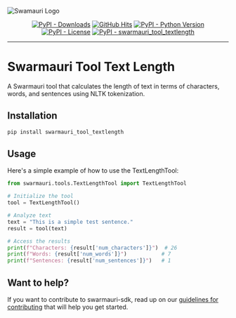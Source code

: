 
![Swamauri Logo](https://res.cloudinary.com/dbjmpekvl/image/upload/v1730099724/Swarmauri-logo-lockup-2048x757_hww01w.png)

<p align="center">
    <a href="https://pypi.org/project/swarmauri_tool_textlength/">
        <img src="https://img.shields.io/pypi/dm/swarmauri_tool_textlength" alt="PyPI - Downloads"/></a>
    <a href="https://github.com/swarmauri/swarmauri-sdk/pkgs/community/swarmauri_tool_textlength/README.md">
        <img src="https://hits.seeyoufarm.com/api/count/incr/badge.svg?url=https://github.com/swarmauri/swarmauri-sdk/pkgs/community/swarmauri_tool_textlength/README.md&count_bg=%2379C83D&title_bg=%23555555&icon=&icon_color=%23E7E7E7&title=hits&edge_flat=false" alt="GitHub Hits"/></a>
    <a href="https://pypi.org/project/swarmauri_tool_textlength/">
        <img src="https://img.shields.io/pypi/pyversions/swarmauri_tool_textlength" alt="PyPI - Python Version"/></a>
    <a href="https://pypi.org/project/swarmauri_tool_textlength/">
        <img src="https://img.shields.io/pypi/l/swarmauri_tool_textlength" alt="PyPI - License"/></a>
    <a href="https://pypi.org/project/swarmauri_tool_textlength/">
        <img src="https://img.shields.io/pypi/v/swarmauri_tool_textlength?label=swarmauri_tool_textlength&color=green" alt="PyPI - swarmauri_tool_textlength"/></a>
</p>

---

# Swarmauri Tool Text Length

A Swarmauri tool that calculates the length of text in terms of characters, words, and sentences using NLTK tokenization.

## Installation

```bash
pip install swarmauri_tool_textlength
```

## Usage
Here's a simple example of how to use the TextLengthTool:

```python
from swarmauri.tools.TextLengthTool import TextLengthTool

# Initialize the tool
tool = TextLengthTool()

# Analyze text
text = "This is a simple test sentence."
result = tool(text)

# Access the results
print(f"Characters: {result['num_characters']}")  # 26
print(f"Words: {result['num_words']}")           # 7
print(f"Sentences: {result['num_sentences']}")   # 1
```

## Want to help?

If you want to contribute to swarmauri-sdk, read up on our [guidelines for contributing](https://github.com/swarmauri/swarmauri-sdk/blob/master/contributing.md) that will help you get started.

